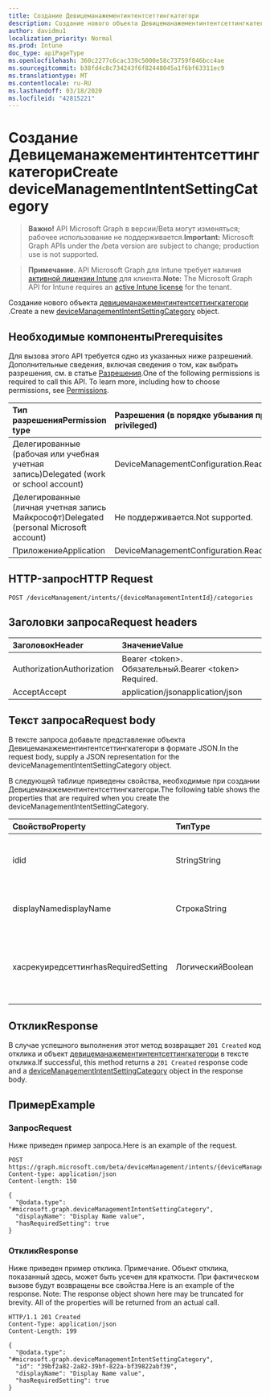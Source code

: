 ```yaml
---
title: Создание Девицеманажементинтентсеттингкатегори
description: Создание нового объекта Девицеманажементинтентсеттингкатегори.
author: davidmu1
localization_priority: Normal
ms.prod: Intune
doc_type: apiPageType
ms.openlocfilehash: 360c2277c6cac339c5000e58c73759f846bcc4ae
ms.sourcegitcommit: b38fd4c8c734243f6f82448045a1f6bf63311ec9
ms.translationtype: MT
ms.contentlocale: ru-RU
ms.lasthandoff: 03/18/2020
ms.locfileid: "42815221"
---
```

# <a name="create-devicemanagementintentsettingcategory"></a><span data-ttu-id="b6931-103">Создание Девицеманажементинтентсеттингкатегори</span><span class="sxs-lookup"><span data-stu-id="b6931-103">Create deviceManagementIntentSettingCategory</span></span>

> <span data-ttu-id="b6931-104">**Важно!** API Microsoft Graph в версии/Beta могут изменяться; рабочее использование не поддерживается.</span><span class="sxs-lookup"><span data-stu-id="b6931-104">**Important:** Microsoft Graph APIs under the /beta version are subject to change; production use is not supported.</span></span>

> <span data-ttu-id="b6931-105">**Примечание.** API Microsoft Graph для Intune требует наличия [активной лицензии Intune](https://go.microsoft.com/fwlink/?linkid=839381) для клиента.</span><span class="sxs-lookup"><span data-stu-id="b6931-105">**Note:** The Microsoft Graph API for Intune requires an [active Intune license](https://go.microsoft.com/fwlink/?linkid=839381) for the tenant.</span></span>

<span data-ttu-id="b6931-106">Создание нового объекта [девицеманажементинтентсеттингкатегори](../resources/intune-deviceintent-devicemanagementintentsettingcategory.md) .</span><span class="sxs-lookup"><span data-stu-id="b6931-106">Create a new [deviceManagementIntentSettingCategory](../resources/intune-deviceintent-devicemanagementintentsettingcategory.md) object.</span></span>

## <a name="prerequisites"></a><span data-ttu-id="b6931-107">Необходимые компоненты</span><span class="sxs-lookup"><span data-stu-id="b6931-107">Prerequisites</span></span>
<span data-ttu-id="b6931-p101">Для вызова этого API требуется одно из указанных ниже разрешений. Дополнительные сведения, включая сведения о том, как выбрать разрешения, см. в статье [Разрешения](/graph/permissions-reference).</span><span class="sxs-lookup"><span data-stu-id="b6931-p101">One of the following permissions is required to call this API. To learn more, including how to choose permissions, see [Permissions](/graph/permissions-reference).</span></span>

|<span data-ttu-id="b6931-110">Тип разрешения</span><span class="sxs-lookup"><span data-stu-id="b6931-110">Permission type</span></span>|<span data-ttu-id="b6931-111">Разрешения (в порядке убывания привилегий)</span><span class="sxs-lookup"><span data-stu-id="b6931-111">Permissions (from most to least privileged)</span></span>|
|:---|:---|
|<span data-ttu-id="b6931-112">Делегированные (рабочая или учебная учетная запись)</span><span class="sxs-lookup"><span data-stu-id="b6931-112">Delegated (work or school account)</span></span>|<span data-ttu-id="b6931-113">DeviceManagementConfiguration.ReadWrite.All</span><span class="sxs-lookup"><span data-stu-id="b6931-113">DeviceManagementConfiguration.ReadWrite.All</span></span>|
|<span data-ttu-id="b6931-114">Делегированные (личная учетная запись Майкрософт)</span><span class="sxs-lookup"><span data-stu-id="b6931-114">Delegated (personal Microsoft account)</span></span>|<span data-ttu-id="b6931-115">Не поддерживается.</span><span class="sxs-lookup"><span data-stu-id="b6931-115">Not supported.</span></span>|
|<span data-ttu-id="b6931-116">Приложение</span><span class="sxs-lookup"><span data-stu-id="b6931-116">Application</span></span>|<span data-ttu-id="b6931-117">DeviceManagementConfiguration.ReadWrite.All</span><span class="sxs-lookup"><span data-stu-id="b6931-117">DeviceManagementConfiguration.ReadWrite.All</span></span>|

## <a name="http-request"></a><span data-ttu-id="b6931-118">HTTP-запрос</span><span class="sxs-lookup"><span data-stu-id="b6931-118">HTTP Request</span></span>
<!-- {
  "blockType": "ignored"
}
-->
``` http
POST /deviceManagement/intents/{deviceManagementIntentId}/categories
```

## <a name="request-headers"></a><span data-ttu-id="b6931-119">Заголовки запроса</span><span class="sxs-lookup"><span data-stu-id="b6931-119">Request headers</span></span>
|<span data-ttu-id="b6931-120">Заголовок</span><span class="sxs-lookup"><span data-stu-id="b6931-120">Header</span></span>|<span data-ttu-id="b6931-121">Значение</span><span class="sxs-lookup"><span data-stu-id="b6931-121">Value</span></span>|
|:---|:---|
|<span data-ttu-id="b6931-122">Authorization</span><span class="sxs-lookup"><span data-stu-id="b6931-122">Authorization</span></span>|<span data-ttu-id="b6931-123">Bearer &lt;token&gt;. Обязательный.</span><span class="sxs-lookup"><span data-stu-id="b6931-123">Bearer &lt;token&gt; Required.</span></span>|
|<span data-ttu-id="b6931-124">Accept</span><span class="sxs-lookup"><span data-stu-id="b6931-124">Accept</span></span>|<span data-ttu-id="b6931-125">application/json</span><span class="sxs-lookup"><span data-stu-id="b6931-125">application/json</span></span>|

## <a name="request-body"></a><span data-ttu-id="b6931-126">Текст запроса</span><span class="sxs-lookup"><span data-stu-id="b6931-126">Request body</span></span>
<span data-ttu-id="b6931-127">В тексте запроса добавьте представление объекта Девицеманажементинтентсеттингкатегори в формате JSON.</span><span class="sxs-lookup"><span data-stu-id="b6931-127">In the request body, supply a JSON representation for the deviceManagementIntentSettingCategory object.</span></span>

<span data-ttu-id="b6931-128">В следующей таблице приведены свойства, необходимые при создании Девицеманажементинтентсеттингкатегори.</span><span class="sxs-lookup"><span data-stu-id="b6931-128">The following table shows the properties that are required when you create the deviceManagementIntentSettingCategory.</span></span>

|<span data-ttu-id="b6931-129">Свойство</span><span class="sxs-lookup"><span data-stu-id="b6931-129">Property</span></span>|<span data-ttu-id="b6931-130">Тип</span><span class="sxs-lookup"><span data-stu-id="b6931-130">Type</span></span>|<span data-ttu-id="b6931-131">Описание</span><span class="sxs-lookup"><span data-stu-id="b6931-131">Description</span></span>|
|:---|:---|:---|
|<span data-ttu-id="b6931-132">id</span><span class="sxs-lookup"><span data-stu-id="b6931-132">id</span></span>|<span data-ttu-id="b6931-133">String</span><span class="sxs-lookup"><span data-stu-id="b6931-133">String</span></span>|<span data-ttu-id="b6931-134">Идентификатор категории, наследуемый от [девицеманажементсеттингкатегори](../resources/intune-deviceintent-devicemanagementsettingcategory.md)</span><span class="sxs-lookup"><span data-stu-id="b6931-134">The category ID Inherited from [deviceManagementSettingCategory](../resources/intune-deviceintent-devicemanagementsettingcategory.md)</span></span>|
|<span data-ttu-id="b6931-135">displayName</span><span class="sxs-lookup"><span data-stu-id="b6931-135">displayName</span></span>|<span data-ttu-id="b6931-136">Строка</span><span class="sxs-lookup"><span data-stu-id="b6931-136">String</span></span>|<span data-ttu-id="b6931-137">Имя категории, унаследованное от [девицеманажементсеттингкатегори](../resources/intune-deviceintent-devicemanagementsettingcategory.md)</span><span class="sxs-lookup"><span data-stu-id="b6931-137">The category name Inherited from [deviceManagementSettingCategory](../resources/intune-deviceintent-devicemanagementsettingcategory.md)</span></span>|
|<span data-ttu-id="b6931-138">хасрекуиредсеттинг</span><span class="sxs-lookup"><span data-stu-id="b6931-138">hasRequiredSetting</span></span>|<span data-ttu-id="b6931-139">Логический</span><span class="sxs-lookup"><span data-stu-id="b6931-139">Boolean</span></span>|<span data-ttu-id="b6931-140">Категория содержит обязательный параметр верхнего уровня, наследуемого от [девицеманажементсеттингкатегори](../resources/intune-deviceintent-devicemanagementsettingcategory.md)</span><span class="sxs-lookup"><span data-stu-id="b6931-140">The category contains top level required setting Inherited from [deviceManagementSettingCategory](../resources/intune-deviceintent-devicemanagementsettingcategory.md)</span></span>|



## <a name="response"></a><span data-ttu-id="b6931-141">Отклик</span><span class="sxs-lookup"><span data-stu-id="b6931-141">Response</span></span>
<span data-ttu-id="b6931-142">В случае успешного выполнения этот метод возвращает `201 Created` код отклика и объект [девицеманажементинтентсеттингкатегори](../resources/intune-deviceintent-devicemanagementintentsettingcategory.md) в тексте отклика.</span><span class="sxs-lookup"><span data-stu-id="b6931-142">If successful, this method returns a `201 Created` response code and a [deviceManagementIntentSettingCategory](../resources/intune-deviceintent-devicemanagementintentsettingcategory.md) object in the response body.</span></span>

## <a name="example"></a><span data-ttu-id="b6931-143">Пример</span><span class="sxs-lookup"><span data-stu-id="b6931-143">Example</span></span>

### <a name="request"></a><span data-ttu-id="b6931-144">Запрос</span><span class="sxs-lookup"><span data-stu-id="b6931-144">Request</span></span>
<span data-ttu-id="b6931-145">Ниже приведен пример запроса.</span><span class="sxs-lookup"><span data-stu-id="b6931-145">Here is an example of the request.</span></span>
``` http
POST https://graph.microsoft.com/beta/deviceManagement/intents/{deviceManagementIntentId}/categories
Content-type: application/json
Content-length: 150

{
  "@odata.type": "#microsoft.graph.deviceManagementIntentSettingCategory",
  "displayName": "Display Name value",
  "hasRequiredSetting": true
}
```

### <a name="response"></a><span data-ttu-id="b6931-146">Отклик</span><span class="sxs-lookup"><span data-stu-id="b6931-146">Response</span></span>
<span data-ttu-id="b6931-p102">Ниже приведен пример отклика. Примечание. Объект отклика, показанный здесь, может быть усечен для краткости. При фактическом вызове будут возвращены все свойства.</span><span class="sxs-lookup"><span data-stu-id="b6931-p102">Here is an example of the response. Note: The response object shown here may be truncated for brevity. All of the properties will be returned from an actual call.</span></span>
``` http
HTTP/1.1 201 Created
Content-Type: application/json
Content-Length: 199

{
  "@odata.type": "#microsoft.graph.deviceManagementIntentSettingCategory",
  "id": "39bf2a82-2a82-39bf-822a-bf39822abf39",
  "displayName": "Display Name value",
  "hasRequiredSetting": true
}
```




